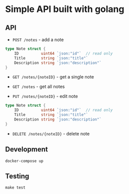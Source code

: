 # Simple API built with golang

## API

* `POST /notes` - add a note

```go
type Note struct {
	ID          uint64 `json:"id"`  // read only
	Title       string `json:"title"`
	Description string `json:"description"`
}
```

* `GET /notes/{noteID}` - get a single note

* `GET /notes` - get all notes

* `PUT /notes/{noteID}` - edit note

```go
type Note struct {
	ID          uint64 `json:"id"`  // read only
	Title       string `json:"title"`
	Description string `json:"description"`
}
```

* `DELETE /notes/{noteID}` - delete note


## Development

`docker-compose up`


## Testing

`make test`
